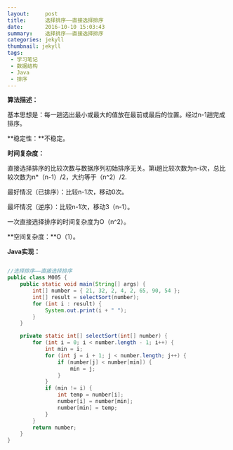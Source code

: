 ```yaml
---
layout:     post
title:      选择排序——直接选择排序
date:       2016-10-10 15:03:43
summary:    选择排序——直接选择排序
categories: jekyll
thumbnail: jekyll
tags:
 - 学习笔记
 - 数据结构
 - Java
 - 排序
---
```



**算法描述：**

基本思想是：每一趟选出最小或最大的值放在最前或最后的位置。经过n-1趟完成排序。


**稳定性：**不稳定。

**时间复杂度：**

直接选择排序的比较次数与数据序列初始排序无关。第i趟比较次数为n-i次，总比较次数为n\*（n-1）/2，大约等于（n^2）/2.

最好情况（已排序）：比较n-1次，移动0次。

最坏情况（逆序）：比较n-1次，移动3（n-1）。

一次直接选择排序的时间复杂度为O（n^2）。

**空间复杂度：**O（1）。


**Java实现：**

```java

//选择排序——直接选择排序
public class M005 {
	public static void main(String[] args) {
		int[] number = { 21, 32, 2, 4, 2, 65, 90, 54 };
		int[] result = selectSort(number);
		for (int i : result) {
			System.out.print(i + " ");
		}
	}

	private static int[] selectSort(int[] number) {
		for (int i = 0; i < number.length - 1; i++) {
			int min = i;
			for (int j = i + 1; j < number.length; j++) {
				if (number[j] < number[min]) {
					min = j;
				}
			}
			if (min != i) {
				int temp = number[i];
				number[i] = number[min];
				number[min] = temp;
			}
		}
		return number;
	}
}

```


